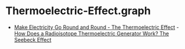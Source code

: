 # Thermoelectric-Effect.graph
- [Make Electricity Go Round and Round - The Thermoelectric Effect](https://youtu.be/O6waiEeXDGo) - [How Does a Radioisotope Thermoelectric Generator Work? The Seebeck Effect](https://youtu.be/l-Puj0uyCAg)
